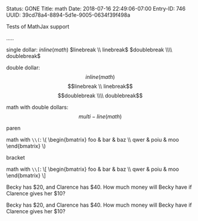 Status: GONE
Title: math
Date: 2018-07-16 22:49:06-07:00
Entry-ID: 746
UUID: 39cd78a4-8894-5d1e-9005-0634f39f498a

Tests of MathJax support

.....

single dollar: $inline(math)$    $linebreak \\ linebreak$  $doublebreak \\\\ doublebreak$

double dollar: $$inline(math)$$   $$linebreak \\ linebreak$$ $$doublebreak \\\\ doublebreak$$

math with double dollars: $$
multi-line(math)
$$

paren

math with `\\(`: \\(
\begin{bmatrix}
foo & bar & baz \\\\
qwer & poiu & moo
\end{bmatrix}
\\)

bracket

math with `\\[`: \\[
\begin{bmatrix}
foo & bar & baz \\\\
qwer & poiu & moo
\end{bmatrix}
\\]


Becky has $20, and Clarence has $40. How much money will Becky have if Clarence gives her $10?

Becky has \$20, and Clarence has \$40. How much money will Becky have if Clarence gives her \$10?

